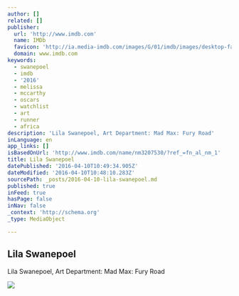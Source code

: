 ```yaml
---
author: []
related: []
publisher:
  url: 'http://www.imdb.com'
  name: IMDb
  favicon: 'http://ia.media-imdb.com/images/G/01/imdb/images/desktop-favicon-2165806970._CB379390718_.ico'
  domain: www.imdb.com
keywords:
  - swanepoel
  - imdb
  - '2016'
  - melissa
  - mccarthy
  - oscars
  - watchlist
  - art
  - runner
  - africa
description: 'Lila Swanepoel, Art Department: Mad Max: Fury Road'
inLanguage: en
app_links: []
isBasedOnUrl: 'http://www.imdb.com/name/nm3207530/?ref_=fn_al_nm_1'
title: Lila Swanepoel
datePublished: '2016-04-10T10:49:34.905Z'
dateModified: '2016-04-10T10:48:10.283Z'
sourcePath: _posts/2016-04-10-lila-swanepoel.md
published: true
inFeed: true
hasPage: false
inNav: false
_context: 'http://schema.org'
_type: MediaObject

---
```

<article style=""><h1>Lila Swanepoel</h1><p>Lila Swanepoel, Art Department: Mad Max: Fury Road</p><img src="http://ia.media-imdb.com/images/G/01/imdb/images/logos/imdb_fb_logo-1730868325._CB306318125_.png" /></article>